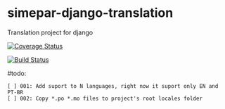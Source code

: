 # simepar-django-translation
Translation project for django

[![Coverage Status](https://coveralls.io/repos/github/gdelnegro/simepar-django-translation-server/badge.svg?branch=master)](https://coveralls.io/github/gdelnegro/simepar-django-translation-server?branch=master)

[![Build Status](https://travis-ci.org/gdelnegro/simepar-django-translation-server.svg?branch=master)](https://travis-ci.org/gdelnegro/simepar-django-translation-server)

#todo:


```
[ ] 001: Add suport to N languages, right now it suport only EN and PT-BR
[ ] 002: Copy *.po *.mo files to project's root locales folder
```